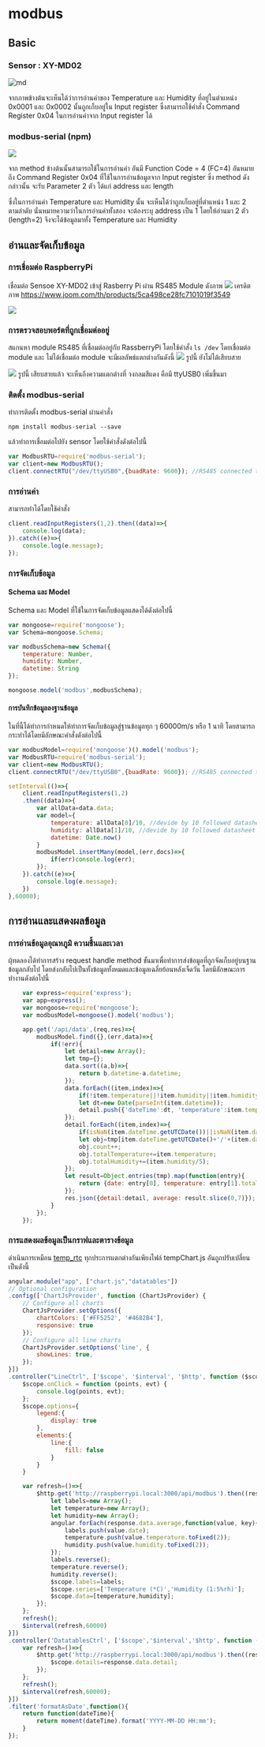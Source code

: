 # modbus
## Basic
### Sensor : XY-MD02
![md](https://user-images.githubusercontent.com/42264167/99418096-3ab2de00-292d-11eb-8023-04067344b3d5.PNG)

จากภาพข้างต้นจะเห็นได้ว่าการอ่านค่าของ Temperature และ Humidity ที่อยู่ในตำแหน่ง 0x0001 และ 0x0002 นั้นถูกเก็บอยู่ใน Input register ซึ่งสามารถใช้คำสั่ง Command Register 0x04 ในการอ่านค่าจาก Input register ได้ 

### modbus-serial (npm)
![](https://user-images.githubusercontent.com/42264167/99420533-e4936a00-292f-11eb-954a-1393efa89a32.PNG)

จาก method ข้างต้นนั้นสามารถใช้ในการอ่านค่า อันมี Function Code = 4 (FC=4) อันหมายถึง Command Register 0x04 ที่ใช้ในการอ่านข้อมูลจาก Input register ซึ่ง method ดังกล่าวนั้น จะรับ Parameter 2 ตัว ได้แก่ address และ length 

ซึ่งในการอ่านค่า Temperature และ Humidity นั้น จะเห็นได้ว่าถูกเก็บอยู่ที่ตำแหน่ง 1 และ 2 ตามลำดับ นั่นหมายความว่าในการอ่านค่าทั้งสอง จะต้องระบุ address เป็น 1 โดยให้อ่านมา 2 ตัว (length=2) จึงจะได้ข้อมูลมาทั้ง Temperature และ Humidity 

## อ่านและจัดเก็บข้อมูล
### การเชื่อมต่อ RaspberryPi
เชื่อมต่อ Sensoe XY-MD02 เข้าสู่ Rasberry Pi ผ่าน RS485 Module ดังภาพ 
![](https://raw.githubusercontent.com/gingkasina/ModbusRTU/master/image/xy.jpeg)
เครดิตภาพ https://www.joom.com/th/products/5ca498ce28fc7101019f3549

![](https://user-images.githubusercontent.com/42264167/99426443-a8afd300-2936-11eb-8040-bbcddc504143.jpg)

### การตรวจสอบพอร์ตที่ถูกเชื่อมต่ออยู่
สแกนหา module RS485 ที่เชื่อมต่ออยู่กับ RassberryPi
โดยใช้คำสั่ง 
``` ls /dev ``` 
โดยเชื่อมต่อ module และ ไม่ได้เชื่อมต่อ module จะมีผลลัพธ์แตกต่างกันดังนี้
![](https://raw.githubusercontent.com/gingkasina/ModbusRTU/master/image/no.PNG)
รูปนี้ ยังไม่ได้เสียบสาย

![](https://raw.githubusercontent.com/gingkasina/ModbusRTU/master/image/have%20-%20Copy.PNG)
รูปนี้ เสียบสายแล้ว จะเห็นถึงความแตกต่างที่ วงกลมสีแดง คือมี ttyUSB0 เพิ่มขึ้นมา 

### ติดตั้ง modbus-serial
ทำการติดตั้ง modbus-serial ผ่านคำสั่ง 
```
npm install modbus-serial --save
```

แล้วทำการเชื่อมต่อไปยัง sensor โดยใช้คำสั่งดังต่อไปนี้
``` js
var ModbusRTU=require('modbus-serial');
var client=new ModbusRTU();
client.connectRTU("/dev/ttyUSB0",{buadRate: 9600}); //RS485 connected to ttyUSB0
```

### การอ่านค่า 
สามารถทำได้โดยใช้คำสั่ง 
``` js
client.readInputRegisters(1,2).then((data)=>{
    console.log(data);
}).catch((e)=>{
    console.log(e.message);
});
```

### การจัดเก็บข้อมูล
#### Schema และ Model 
Schema และ Model ที่ใช้ในการจัดเก็บข้อมูลแสดงได้ดังต่อไปนี้
```js
var mongoose=require('mongoose');
var Schema=mongoose.Schema;

var modbusSchema=new Schema({
    temperature: Number,
    humidity: Number,
    datetime: String
});

mongoose.model('modbus',modbusSchema);
```

#### การบันทึกข้อมูลลงฐานข้อมูล
ในที่นี้ได้ทำการกำหนดให้ทำการจัดเก็บข้อมูลสู่ฐานข้อมูลทุก ๆ 60000m/s หรือ 1 นาที โดยสามารถกระทำได้โดยมีลักษณะคำสั่งดังต่อไปนี้
```js
var modbusModel=require('mongoose')().model('modbus');
var ModbusRTU=require('modbus-serial');
var client=new ModbusRTU();
client.connectRTU("/dev/ttyUSB0",{buadRate: 9600}); //RS485 connected to ttyUSB0

setInterval(()=>{
    client.readInputRegisters(1,2)
    .then((data)=>{
        var allData=data.data;
        var model={
            temperature: allData[0]/10, //devide by 10 followed datasheet
            humidity: allData[1]/10, //devide by 10 followed datasheet
            datetime: Date.now()
        }
        modbusModel.insertMany(model,(err,docs)=>{
            if(err)console.log(err);
        });
    }).catch((e)=>{
        console.log(e.message);
    })
},60000); 
```

## การอ่านและแสดงผลข้อมูล
### การอ่านข้อมูลอุณหภูมิ ความชื้นและเวลา
ผุ้ทดลองได้ทำการสร้าง request handle method ขั้นมาเพื่อทำการส่งข้อมูลที่ถูกจัดเก็บอยู่บนฐานข้อมูลกลับไป โดยส่งกลับไปเป็นทั้งข้อมูลทั้งหมดและข้อมูลเฉลี่ยย้อนหลังเจ็ดวัน โดยมีลักษณะการทำงานดังต่อไปนี้
```js
    var express=require('express');
    var app=express();
    var mongoose=require('mongoose');
    var modbusModel=mongoose().model('modbus');

    app.get('/api/data',(req,res)=>{
        modbusModel.find({},(err,data)=>{
            if(!err){
                let detail=new Array();
                let tmp={};
                data.sort((a,b)=>{
                    return b.datetime-a.datetime;
                });
                data.forEach((item,index)=>{
                    if(!item.temperature||!item.humidity||item.humidity>100||item.temperature>100)return;
                    let dt=new Date(parseInt(item.datetime));
                    detail.push({'dateTime':dt, 'temperature':item.temperature, 'humidity':item.humidity});
                });
                detail.forEach((item,index)=>{
                    if(isNaN(item.dateTime.getUTCDate())||isNaN(item.dateTime.getUTCMonth())||isNaN(item.dateTime.getUTCFullYear())||!item.temperature||!item.humidity)return;
                    let obj=tmp[item.dateTime.getUTCDate()+'/'+(item.dateTime.getUTCMonth()+1)+'/'+item.dateTime.getUTCFullYear()]=tmp[item.dateTime.getUTCDate()+'/'+(item.dateTime.getUTCMonth()+1)+'/'+item.dateTime.getUTCFullYear()]||{count:0, totalTemperature:0, totalHumidity:0};
                    obj.count++;
                    obj.totalTemperature+=item.temperature;
                    obj.totalHumidity+=(item.humidity/5);
                });
                let result=Object.entries(tmp).map(function(entry){
                    return {date: entry[0], temperature: entry[1].totalTemperature/entry[1].count, humidity: entry[1].totalHumidity/entry[1].count};
                });
                res.json({detail:detail, average: result.slice(0,7)});
            }
        });
    });
```

### การแสดงผลข้อมูลเป็นกราฟและตารางข้อมูล
ดำเนินการเหมือน [temp_rtc](https://github.com/thanaponyalan/temp_rtc) ทุกประการแตกต่างกันเพียงไฟล์ tempChart.js อันถูกปรับเปลี่ยนเป็นดังนี้
```js
angular.module("app", ["chart.js","datatables"])
// Optional configuration
.config(['ChartJsProvider', function (ChartJsProvider) {
    // Configure all charts
    ChartJsProvider.setOptions({
        chartColors: ['#FF5252', '#4682B4'],
        responsive: true
    });
    // Configure all line charts
    ChartJsProvider.setOptions('line', {
        showLines: true,
    });
}])
.controller("LineCtrl", ['$scope', '$interval', '$http', function ($scope, $interval, $http) {
    $scope.onClick = function (points, evt) {
        console.log(points, evt);
    };
    $scope.options={
        legend:{
            display: true
        },
        elements:{
            line:{
                fill: false
            }
        }
    }

    var refresh=()=>{
        $http.get('http://raspberrypi.local:3000/api/modbus').then((response)=>{
            let labels=new Array();
            let temperature=new Array();
            let humidity=new Array();
            angular.forEach(response.data.average,function(value, key){
                labels.push(value.date);
                temperature.push(value.temperature.toFixed(2));
                humidity.push(value.humidity.toFixed(2));
            });
            labels.reverse();
            temperature.reverse();
            humidity.reverse();
            $scope.labels=labels;
            $scope.series=['Temperature (*C)','Humidity (1:5%rh)'];
            $scope.data=[temperature,humidity];
        });
    };
    refresh();
    $interval(refresh,60000)
}])
.controller('DatatablesCtrl', ['$scope','$interval','$http', function ($scope, $interval, $http) {
    var refresh=()=>{
        $http.get('http://raspberrypi.local:3000/api/modbus').then((response)=>{
            $scope.details=response.data.detail;
        });
    };
    refresh();
    $interval(refresh,60000);
}])
.filter('formatAsDate',function(){
    return function(dateTime){
        return moment(dateTime).format('YYYY-MM-DD HH:mm');
    }
});
```
